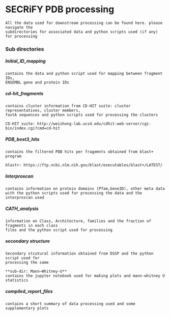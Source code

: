 # SECRiFY PDB processing

	All the data used for downstream processing can be found here. please navigate the 
	subdirectories for associated data and python scripts used (if any) for processing
    

### Sub directories

##### 	Initial_ID_mapping	
	contains the data and python script used for mapping between fragment IDs,
	ENSEMBL gene and protein IDs
	
#####	cd-hit_fragments
	contains cluster information from CD-HIT suite: cluster representatives, cluster members, 
	fastA sequences and python scripts used for processing the clusters
	
	CD-HIT suite: http://weizhong-lab.ucsd.edu/cdhit-web-server/cgi-bin/index.cgi?cmd=cd-hit
	                     
#####	PDB_best3_hits
	contains the filtered PDB hits per fragemnts obtained from blast+ program
	
	blast+: https://ftp.ncbi.nlm.nih.gov/blast/executables/blast+/LATEST/
	                     
#####	Interproscan
	contains information on protein domains (Pfam,Gene3D), other meta data 
	with the python scripts used for processing the data and the interproscan used
                         
    
    
#####	CATH_analysis
	information on Class, Architecture, families and the fraction of fragments in each class 
	files and the python script used for processing
    
    
#####	secondary structure
	Secondary stcutural information obtained from DSSP and the python script used for 
	processing the same
    
	**sub-dir: Mann–Whitney-U**
	contains the jupyter notebook used for making plots and mann-whitney U statistics
                         
                       
#####	compiled_report_files
	contains a short summary of data processing used and some supplementary plots 
	
	
 
